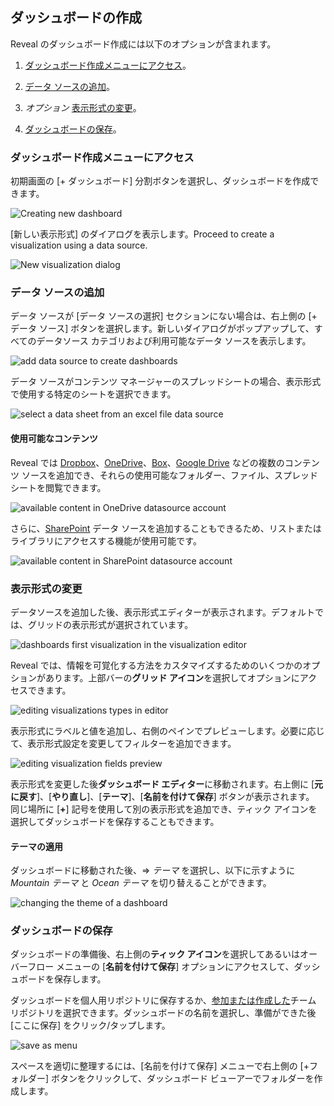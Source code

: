 ## ダッシュボードの作成

Reveal のダッシュボード作成には以下のオプションが含まれます。

1.  [ダッシュボード作成メニューにアクセス](#access-dashboard-creation-menu)。

2.  [データ ソースの追加](#add-data-source)。

3.  *オプション* [表示形式の変更](#modify-visualization)。

4.  [ダッシュボードの保存](#save-dashboard)。

<a name='access-dashboard-creation-menu'></a>
### ダッシュボード作成メニューにアクセス

初期画面の [+ ダッシュボード] 分割ボタンを選択し、ダッシュボードを作成できます。

![Creating new dashboard](images/create-new-dashboard.png)

[新しい表示形式] のダイアログを表示します。Proceed to create a visualization using a data source.

![New visualization dialog](images/new-visualization-dialog.png)

<a name='add-data-source'></a>
### データ ソースの追加

データ ソースが [データ ソースの選択] セクションにない場合は、右上側の [+ データ ソース] ボタンを選択します。新しいダイアログがポップアップして、すべてのデータソース カテゴリおよび利用可能なデータ ソースを表示します。

![add data source to create dashboards](images/adding-data-source.png)

データ ソースがコンテンツ マネージャーのスプレッドシートの場合、表示形式で使用する特定のシートを選択できます。

![select a data sheet from an excel file data source](images/select-data-source-sheet.png)

#### 使用可能なコンテンツ

Reveal では [Dropbox](../datasources/supported-data-sources/Dropbox.md)、[OneDrive](../datasources/supported-data-sources/OneDrive.md)、[Box](../datasources/supported-data-sources/Box.md)、[Google Drive](../datasources/supported-data-sources/Google-Drive.md) などの複数のコンテンツ ソースを追加でき、それらの使用可能なフォルダー、ファイル、スプレッドシートを閲覧できます。

![available content in OneDrive datasource account](images/available-content-onedrive.png)

さらに、[SharePoint](../datasources/supported-data-sources/SharePoint.md) データ ソースを追加することもできるため、リストまたはライブラリにアクセスする機能が使用可能です。

![available content in SharePoint datasource account](images/available-content-sharepoint.png)

<a name='modify-visualization'></a>
### 表示形式の変更

データソースを追加した後、表示形式エディターが表示されます。デフォルトでは、グリッドの表示形式が選択されています。

![dashboards first visualization in the visualization editor](images/dashboards-first-visualization.png)

Reveal では、情報を可覚化する方法をカスタマイズするためのいくつかのオプションがあります。上部バーの**グリッド アイコン**を選択してオプションにアクセスできます。

![editing visualizations types in editor](images/editing-visualizations-in-editor.png)

表示形式にラベルと値を追加し、右側のペインでプレビューします。必要に応じて、表示形式設定を変更してフィルターを追加できます。

![editing visualization fields preview](images/editing-visualization-fields-preview.png)

表示形式を変更した後**ダッシュボード エディター**に移動されます。右上側に [**元に戻す**]、[**やり直し**]、[**テーマ**]、[**名前を付けて保存**] ボタンが表示されます。
同じ場所に [**+**] 記号を使用して別の表示形式を追加でき、ティック アイコンを選択してダッシュボードを保存することもできます。

#### テーマの適用

ダッシュボードに移動された後、⇒ *テーマ* を選択し、以下に示すように *Mountain テーマ* と *Ocean テーマ* を切り替えることができます。

![changing the theme of a dashboard](images/dashboard-changing-theme.png)

<a name='save-dashboard'></a>
### ダッシュボードの保存

ダッシュボードの準備後、右上側の**ティック アイコン**を選択してあるいはオーバーフロー メニューの [**名前を付けて保存**] オプションにアクセスして、ダッシュボードを保存します。

ダッシュボードを個人用リポジトリに保存するか、[参加または作成した](~/jp/teams/Creating-Joining-Teams.md)チーム リポジトリを選択できます。ダッシュボードの名前を選択し、準備ができた後 [ここに保存] をクリック/タップします。

![save as menu](images/save-as-menu.png)

スペースを適切に整理するには、[名前を付けて保存] メニューで右上側の [+フォルダー] ボタンをクリックして、ダッシュボード ビューアーでフォルダーを作成します。
